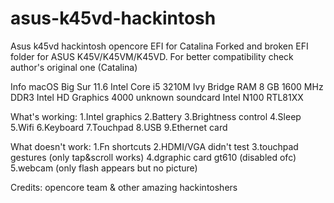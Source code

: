 # asus-k45vd-hackintosh
Asus k45vd hackintosh opencore EFI for Catalina
Forked and broken EFI folder for ASUS K45V/K45VM/K45VD. For better compatibility check author's original one (Catalina)

Info
macOS Big Sur 11.6
Intel Core i5 3210M Ivy Bridge
RAM 8 GB 1600 MHz DDR3
Intel HD Graphics 4000
unknown soundcard
Intel N100
RTL81XX

What's working:
1.Intel graphics
2.Battery
3.Brightness control
4.Sleep
5.Wifi 
6.Keyboard
7.Touchpad
8.USB
9.Ethernet card

What doesn't work:
1.Fn shortcuts 
2.HDMI/VGA didn't test
3.touchpad gestures (only tap&scroll works)
4.dgraphic card gt610 (disabled ofc)
5.webcam (only flash appears but no picture)

Credits:
opencore team & other amazing hackintoshers
